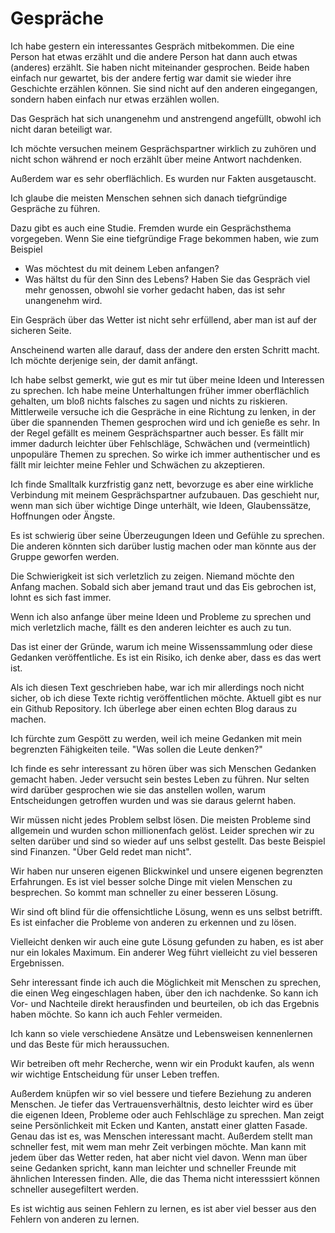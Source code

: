 # Gespräche

Ich habe gestern ein interessantes Gespräch mitbekommen. Die eine Person hat etwas erzählt und die andere Person hat dann auch etwas (anderes) erzählt. Sie haben nicht miteinander gesprochen. Beide haben einfach nur gewartet, bis der andere fertig war damit sie wieder ihre Geschichte erzählen können. Sie sind nicht auf den anderen eingegangen, sondern haben einfach nur etwas erzählen wollen.

Das Gespräch hat sich unangenehm und anstrengend angefüllt, obwohl ich nicht daran beteiligt war.

Ich möchte versuchen meinem Gesprächspartner wirklich zu zuhören und nicht schon während er noch erzählt über meine Antwort nachdenken.

Außerdem war es sehr oberflächlich. Es wurden nur Fakten ausgetauscht.

Ich glaube die meisten Menschen sehnen sich danach tiefgründige Gespräche zu führen.

Dazu gibt es auch eine Studie. Fremden wurde ein Gesprächsthema vorgegeben. Wenn Sie eine tiefgründige Frage bekommen haben, wie zum Beispiel 
- Was möchtest du mit deinem Leben anfangen?
- Was hältst du für den Sinn des Lebens?
Haben Sie das Gespräch viel mehr genossen, obwohl sie vorher gedacht haben, das ist sehr unangenehm wird.

Ein Gespräch über das Wetter ist nicht sehr erfüllend, aber man ist auf der sicheren Seite.

Anscheinend warten alle darauf, dass der andere den ersten Schritt macht. Ich möchte derjenige sein, der damit anfängt.

Ich habe selbst gemerkt, wie gut es mir tut über meine Ideen und Interessen zu sprechen. Ich habe meine Unterhaltungen früher immer oberflächlich gehalten, um bloß nichts falsches zu sagen und nichts zu riskieren. Mittlerweile versuche ich die Gespräche in eine Richtung zu lenken, in der über die spannenden Themen gesprochen wird und ich genieße es sehr. In der Regel gefällt es meinem Gesprächspartner auch besser. Es fällt mir immer dadurch leichter über Fehlschläge, Schwächen und (vermeintlich) unpopuläre Themen zu sprechen. So wirke ich immer authentischer und es fällt mir leichter meine Fehler und Schwächen zu akzeptieren.

Ich finde Smalltalk kurzfristig ganz nett, bevorzuge es aber eine wirkliche Verbindung mit meinem Gesprächspartner aufzubauen. Das geschieht nur, wenn man sich über wichtige Dinge unterhält, wie Ideen, Glaubenssätze, Hoffnungen oder Ängste.

Es ist schwierig über seine Überzeugungen Ideen und Gefühle zu sprechen. Die anderen könnten sich darüber lustig machen oder man könnte aus der Gruppe geworfen werden.

Die Schwierigkeit ist sich verletzlich zu zeigen. Niemand möchte den Anfang machen. Sobald sich aber jemand traut und das Eis gebrochen ist, lohnt es sich fast immer.

Wenn ich also anfange über meine Ideen und Probleme zu sprechen und mich verletzlich mache, fällt es den anderen leichter es auch zu tun.

Das ist einer der Gründe, warum ich meine Wissenssammlung oder diese Gedanken veröffentliche. Es ist ein Risiko, ich denke aber, dass es das wert ist.

Als ich diesen Text geschrieben habe, war ich mir allerdings noch nicht sicher, ob ich diese Texte richtig veröffentlichen möchte. Aktuell gibt es nur ein Github Repository. Ich überlege aber einen echten Blog daraus zu machen.

Ich fürchte zum Gespött zu werden, weil ich meine Gedanken mit mein begrenzten Fähigkeiten teile. "Was sollen die Leute denken?"

Ich finde es sehr interessant zu hören über was sich Menschen Gedanken gemacht haben. Jeder versucht sein bestes Leben zu führen. Nur selten wird darüber gesprochen wie sie das anstellen wollen, warum Entscheidungen getroffen wurden und was sie daraus gelernt haben.

Wir müssen nicht jedes Problem selbst lösen. Die meisten Probleme sind allgemein und wurden schon millionenfach gelöst. Leider sprechen wir zu selten darüber und sind so wieder auf uns selbst gestellt. Das beste Beispiel sind Finanzen. "Über Geld redet man nicht".

Wir haben nur unseren eigenen Blickwinkel und unsere eigenen begrenzten Erfahrungen. Es ist viel besser solche Dinge mit vielen Menschen zu besprechen. So kommt man schneller zu einer besseren Lösung.

Wir sind oft blind für die offensichtliche Lösung, wenn es uns selbst betrifft. Es ist einfacher die Probleme von anderen zu erkennen und zu lösen.

Vielleicht denken wir auch eine gute Lösung gefunden zu haben, es ist aber nur ein lokales Maximum. Ein anderer Weg führt vielleicht zu viel besseren Ergebnissen.

Sehr interessant finde ich auch die Möglichkeit mit Menschen zu sprechen, die einen Weg eingeschlagen haben, über den ich nachdenke. So kann ich Vor- und Nachteile direkt herausfinden und beurteilen, ob ich das Ergebnis haben möchte. So kann ich auch Fehler vermeiden.

Ich kann so viele verschiedene Ansätze und Lebensweisen kennenlernen und das Beste für mich heraussuchen. 

Wir betreiben oft mehr Recherche, wenn wir ein Produkt kaufen, als wenn wir wichtige Entscheidung für unser Leben treffen.

Außerdem knüpfen wir so viel bessere und tiefere Beziehung zu anderen Menschen. Je tiefer das Vertrauensverhältnis, desto leichter wird es über die eigenen Ideen, Probleme oder auch Fehlschläge zu sprechen. Man zeigt seine Persönlichkeit mit Ecken und Kanten, anstatt einer glatten Fasade. Genau das ist es, was Menschen interessant macht. Außerdem stellt man schneller fest, mit wem man mehr Zeit verbingen möchte. Man kann mit jedem über das Wetter reden, hat aber nicht viel davon. Wenn man über seine Gedanken spricht, kann man leichter und schneller Freunde mit ähnlichen Interessen finden. Alle, die das Thema nicht interesssiert können schneller ausegefiltert werden.

Es ist wichtig aus seinen Fehlern zu lernen, es ist aber viel besser aus den Fehlern von anderen zu lernen.
